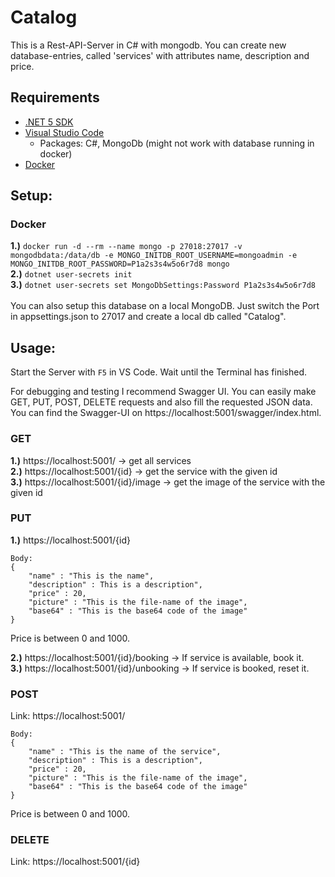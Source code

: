 # Catalog
This is a Rest-API-Server in C# with mongodb. You can create new database-entries, called 'services' with attributes name, description and price.


## Requirements
* [.NET 5 SDK](https://dotnet.microsoft.com/download/dotnet/5.0)
* [Visual Studio Code](https://code.visualstudio.com)
    * Packages: C#, MongoDb (might not work with database running in docker)
* [Docker](https://docs.docker.com/get-docker)

## Setup:
### Docker
**1.)** ```docker run -d --rm --name mongo -p 27018:27017 -v mongodbdata:/data/db -e MONGO_INITDB_ROOT_USERNAME=mongoadmin -e MONGO_INITDB_ROOT_PASSWORD=P1a2s3s4w5o6r7d8 mongo```<br />
**2.)** ```dotnet user-secrets init```<br />
**3.)** ```dotnet user-secrets set MongoDbSettings:Password P1a2s3s4w5o6r7d8```<br />
<br />
You can also setup this database on a local MongoDB. Just switch the Port in appsettings.json to 27017 and create a local db called "Catalog".


## Usage:
Start the Server with ```F5``` in VS Code. Wait until the Terminal has finished. 

For debugging and testing I recommend Swagger UI. You can easily make GET, PUT, POST, DELETE requests and also fill the requested JSON data. You can find the Swagger-UI on https://localhost:5001/swagger/index.html.

### GET
**1.)** https://localhost:5001/ -> get all services<br />
**2.)** https://localhost:5001/{id} -> get the service with the given id<br />
**3.)** https://localhost:5001/{id}/image -> get the image of the service with the given id

### PUT
**1.)** https://localhost:5001/{id}

```
Body:
{
    "name" : "This is the name",
    "description" : This is a description",
    "price" : 20,
    "picture" : "This is the file-name of the image",
    "base64" : "This is the base64 code of the image"
}
```

Price is between 0 and 1000.<br />

**2.)** https://localhost:5001/{id}/booking -> If service is available, book it. <br />
**3.)** https://localhost:5001/{id}/unbooking -> If service is booked, reset it.

### POST
Link: https://localhost:5001/

```
Body:
{
    "name" : "This is the name of the service",
    "description" : This is a description",
    "price" : 20,
    "picture" : "This is the file-name of the image",
    "base64" : "This is the base64 code of the image"
}
```

Price is between 0 and 1000.

### DELETE
Link: https://localhost:5001/{id}

